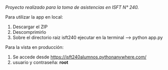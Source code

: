*Proyecto realizado para la toma de asistencias en ISFT N° 240.*

Para utilizar la app en local:
1. Descargar el ZIP
2. Descomprimirlo
3. Sobre el directorio raiz isft240 ejecutar en la terminal --> python app.py

Para la vista en producción:
1. Se accede desde https://isft240alumnos.pythonanywhere.com/
2. usuario y contraseña: **root**
